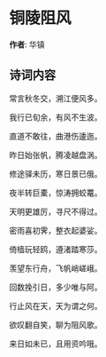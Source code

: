 # 铜陵阻风

**作者**: 华镇

## 诗词内容

常言秋冬交，溯江便风多。

我行已旬余，有风不生波。

直道不敢往，曲港伤逶迤。

昨日始张帆，腾凌越盘涡。

修途驿未历，寒日景已俄。

夜半转巨橐，惊涛拥蛟鼍。

天明更雄厉，寻尺不得过。

密雨喜初霁，整衣起婆娑。

倚樯玩轻鸥，遵渚踏寒莎。

羡望东行舟，飞帆峭嵯峨。

回数挽引日，多少唯与阿。

行止风在天，天为谓之何。

欲叹翻自笑，聊为阻风歌。

来日如未已，且用资吟哦。

